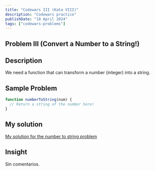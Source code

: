 ```yaml
---
title: "Codewars III (Kata VIII)"
description: "Codewars practice"
publishDate: "18 April 2024"
tags: ["codewars-problems"]
---
```


## Problem III (Convert a Number to a String!)
## Description
We need a function that can transform a number (integer) into a string.
## Sample Problem
```js
function numberToString(num) {
  // Return a string of the number here!
}
```
## My solution
[My solution for the number to string problem](https://github.com/Blisse1/codewars/blob/main/kata-VIII/number-to-string.js)
## Insight
Sin comentarios.
